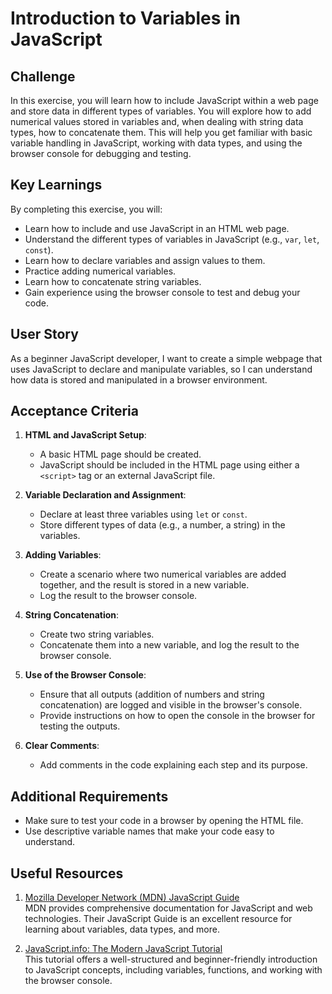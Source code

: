 # Introduction to Variables in JavaScript

## Challenge

In this exercise, you will learn how to include JavaScript within a web page and store data in different types of variables. You will explore how to add numerical values stored in variables and, when dealing with string data types, how to concatenate them. This will help you get familiar with basic variable handling in JavaScript, working with data types, and using the browser console for debugging and testing.

## Key Learnings

By completing this exercise, you will:

- Learn how to include and use JavaScript in an HTML web page.
- Understand the different types of variables in JavaScript (e.g., `var`, `let`, `const`).
- Learn how to declare variables and assign values to them.
- Practice adding numerical variables.
- Learn how to concatenate string variables.
- Gain experience using the browser console to test and debug your code.

## User Story

As a beginner JavaScript developer, I want to create a simple webpage that uses JavaScript to declare and manipulate variables, so I can understand how data is stored and manipulated in a browser environment.

## Acceptance Criteria

1. **HTML and JavaScript Setup**:

   - A basic HTML page should be created.
   - JavaScript should be included in the HTML page using either a `<script>` tag or an external JavaScript file.

2. **Variable Declaration and Assignment**:

   - Declare at least three variables using `let` or `const`.
   - Store different types of data (e.g., a number, a string) in the variables.

3. **Adding Variables**:

   - Create a scenario where two numerical variables are added together, and the result is stored in a new variable.
   - Log the result to the browser console.

4. **String Concatenation**:

   - Create two string variables.
   - Concatenate them into a new variable, and log the result to the browser console.

5. **Use of the Browser Console**:

   - Ensure that all outputs (addition of numbers and string concatenation) are logged and visible in the browser's console.
   - Provide instructions on how to open the console in the browser for testing the outputs.

6. **Clear Comments**:
   - Add comments in the code explaining each step and its purpose.

## Additional Requirements

- Make sure to test your code in a browser by opening the HTML file.
- Use descriptive variable names that make your code easy to understand.

## Useful Resources

1. [Mozilla Developer Network (MDN) JavaScript Guide](https://developer.mozilla.org/en-US/docs/Web/JavaScript/Guide)  
   MDN provides comprehensive documentation for JavaScript and web technologies. Their JavaScript Guide is an excellent resource for learning about variables, data types, and more.

2. [JavaScript.info: The Modern JavaScript Tutorial](https://javascript.info/)  
   This tutorial offers a well-structured and beginner-friendly introduction to JavaScript concepts, including variables, functions, and working with the browser console.
